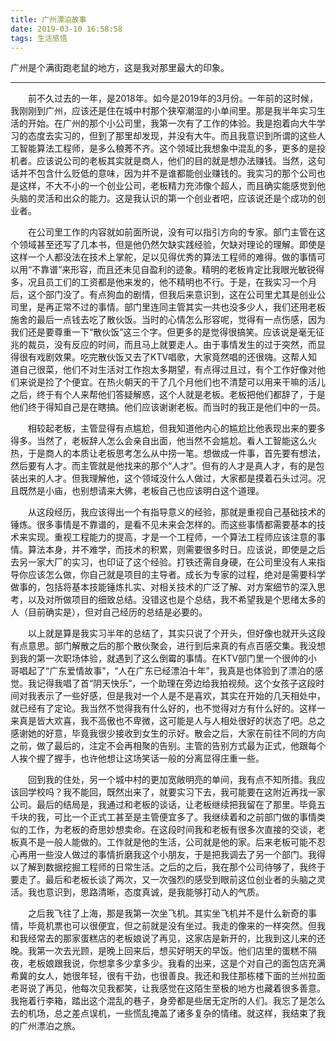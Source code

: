 ```yaml
---
title: 广州漂泊故事
date: 2019-03-10 16:58:58
tags: 生活感悟
---
```


广州是个满街跑老鼠的地方，这是我对那里最大的印象。

<!-- more -->

---------------

&emsp;&emsp;前不久过去的一年，是2018年。如今是2019年的3月份。一年前的这时候，我刚刚到广州，应该还是住在城中村那个狭窄潮湿的小单间里。那是我半年实习生活的开始。在广州的那个小公司里，我第一次有了工作的体验。我是抱着向大牛学习的态度去实习的，但到了那里却发现，并没有大牛。而且我意识到所谓的这些人工智能算法工程师，是多么稂莠不齐。这个领域比我想象中混乱的多，更多的是投机者。应该说公司的老板其实就是商人，他们的目的就是想办法赚钱。当然，这句话并不包含什么贬低的意味，因为并不是谁都能创业赚钱的。我实习的那个公司也是这样，不大不小的一个创业公司，老板精力充沛像个超人，而且确实能感觉到他头脑的灵活和出众的能力。这是我认识的第一个创业者吧，应该说还是个成功的创业者。

&emsp;&emsp;在公司里工作的内容就如前面所说，没有可以指引方向的专家。部门主管在这个领域甚至还写了几本书，但是他仍然欠缺实践经验，欠缺对理论的理解。即使是这样一个人都没法在技术上掌舵，足以见得优秀的算法工程师的难得。做的事情可以用“不靠谱”来形容，而且还未见自盈利的迹象。精明的老板肯定比我眼光敏锐得多，况且员工们的工资都是他来发的，他不精明也不行。于是，在我实习一个月后，这个部门没了。有点狗血的剧情，但我后来意识到，这在公司里尤其是创业公司里，是再正常不过的事情。部门里连同主管其实一共也没多少人，我们还用老板施舍的最后一点钱去吃了散伙饭。当时的心情怎么形容呢，觉得有一点伤感，因为我们还是要尊重一下“散伙饭”这三个字。但更多的是觉得很搞笑。应该说是毫无征兆的裁员，没有反应的时间，而且马上就要走人。由于事情发生的过于突然，而显得很有戏剧效果。吃完散伙饭又去了KTV唱歌，大家竟然唱的还很嗨。这帮人知道自己很菜，他们不对生活对工作抱太多期望，有点得过且过，有个工作好像对他们来说是捡了个便宜。在热火朝天的干了几个月他们也不清楚可以用来干嘛的活儿之后，终于有个人来帮他们答疑解惑，这个人就是老板。老板把他们都辞了，于是他们终于得知自己是在瞎搞。他们应该谢谢老板。而当时的我正是他们中的一员。

&emsp;&emsp;相较起老板，主管显得有点尴尬，但我知道他内心的尴尬比他表现出来的要多得多。当然了，老板辞人怎么会亲自出面，他当然不会尴尬。看人工智能这么火热，于是商人的本质让老板思考怎么从中捞一笔。想做成一件事，首先要有想法，然后要有人才。而主管就是他找来的那个“人才”。但有的人才是真人才，有的是包装出来的人才。但我理解他，这个领域没什么人做过，大家都是摸着石头过河。况且既然是小庙，也别想请来大佛，老板自己也应该明白这个道理。

&emsp;&emsp;从这段经历，我应该得出一个有指导意义的经验，那就是重视自己基础技术的锤炼。很多事情是不靠谱的，是看不见未来会怎样的。而这些事情都需要基本的技术来实现。重视工程能力的提高，才是一个工程师，一个算法工程师应该注意的事情。算法本身，并不难学，而技术的积累，则需要很多时日。应该说，即使是之后去另一家大厂的实习，也印证了这个经验。打铁还需自身硬，在公司里没有人来指导你应该怎么做，你自己就是项目的主导者。成长为专家的过程，绝对是需要科学做事的，包括将基本技能锤炼扎实、对相关技术的广泛了解、对方案细节的深入思考，以及对所做项目的细致总结。没错这也是个总结，我不希望我是个思绪太多的人（目前确实是），但对自己经历的总结是必要的。

&emsp;&emsp;以上就是算是我实习半年的总结了，其实只说了个开头，但好像也就开头这段有点意思。部门解散之后的那个散伙聚会，进行到后来真的有点百感交集。我没想到我的第一次职场体验，就遇到了这么倒霉的事情。在KTV部门里一个很帅的小哥唱起了“广东爱情故事”，“人在广东已经漂泊十年”，我真是也体验到了漂泊的感觉。我记得我唱了首“阴天快乐”，一个助理在旁边给我拍视频。这个女孩子这段时间对我表示了一些好感，但是我对一个人是不是喜欢，其实在开始的几天相处中，就已经有了定论。我当然不觉得我有什么好的，也不觉得对方有什么好的。这样一来真是皆大欢喜，我不高傲也不卑微，这可能是人与人相处很好的状态了吧。总之感谢她的好意，毕竟我很少接收到女生的示好。散会之后，大家在前往不同的方向之前，做了最后的，注定不会再相聚的告别。主管的告别方式最为正式，他跟每个人挨个握了握手，也许他想让这场笑话一般的分离显得庄重一些。

&emsp;&emsp;回到我的住处，另一个城中村的更加宽敞明亮的单间，我有点不知所措。我应该回学校吗？我不能回，既然出来了，就要实习下去，我可能要在这附近再找一家公司。最后的结局是，我通过和老板的谈话，让老板继续把我留在了那里。毕竟五千块的我，可比一个正式工甚至是主管便宜多了。我继续着和之前部门做的事情类似的工作，为老板的奇思妙想卖命。在这段时间我和老板有很多次直接的交谈，老板真不是一般人能做的。工作就是他的生活，公司就是他的家。后来老板可能不忍心再用一些没人做过的事情折磨我这个小朋友，于是把我调去了另一个部门。我得以了解到数据挖掘工程师的日常生活。之后的之后，我在那个公司待够了，我终于要走了。最后和老板长谈了两次，又一次强烈的感受到眼前这位创业者的头脑之灵活。我也意识到，思路清晰，态度真诚，是我能够打动人的气质。

&emsp;&emsp;之后我飞往了上海，那是我第一次坐飞机。其实坐飞机并不是什么新奇的事情，毕竟机票也可以很便宜，但之前就是没有坐过。我走的像来的一样突然。但我和我经常去的那家蛋糕店的老板娘说了再见，这家店是新开的，比我到这儿来的还晚。我第一次去光顾，是晚上回来后，想买好明天的早饭。他们店里的蛋糕不隔夜，老板娘跟我说，你想拿多少拿多少。我看的出来，这是个对自己的面包店充满希冀的女人，她很年轻，很有干劲，也很善良。我还和我住那栋楼下面的兰州拉面老哥说了再见，他每次见我都笑，让我感觉在这陌生至极的地方也藏着很多善意。我拖着行李箱，踏出这个混乱的巷子，身旁都是些居无定所的人们。我忘了是怎么去的机场，总之差点误机，一些慌乱掩盖了诸多复杂的情绪。就这样，我结束了我的广州漂泊之旅。